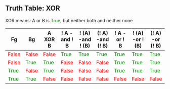 

## Truth Table: XOR


XOR means: A or B is <span style='color:green;'>True</span>, but neither both and neither none

| Fg | Bg | A XOR B | ! A -and ! B | ! (A) -and ! (B) | (! A) -and (! B) | ! A -or ! B | ! (A) -or ! (B) | (! A) -or (! B) |
|  -  |  -  |  -  |  -  |  -  |  -  |  -  |  -  |  -  | 
| <span style='color:red;'>False</span> | <span style='color:red;'>False</span> | <span style='color:red;'>False</span> | <span style='color:green;'>True</span> | <span style='color:green;'>True</span> | <span style='color:green;'>True</span> | <span style='color:green;'>True</span> | <span style='color:green;'>True</span> | <span style='color:green;'>True</span> |
| <span style='color:red;'>False</span> | <span style='color:green;'>True</span> | <span style='color:green;'>True</span> | <span style='color:red;'>False</span> | <span style='color:red;'>False</span> | <span style='color:red;'>False</span> | <span style='color:green;'>True</span> | <span style='color:green;'>True</span> | <span style='color:green;'>True</span> |
| <span style='color:green;'>True</span> | <span style='color:red;'>False</span> | <span style='color:green;'>True</span> | <span style='color:red;'>False</span> | <span style='color:red;'>False</span> | <span style='color:red;'>False</span> | <span style='color:green;'>True</span> | <span style='color:green;'>True</span> | <span style='color:green;'>True</span> |
| <span style='color:green;'>True</span> | <span style='color:green;'>True</span> | <span style='color:red;'>False</span> | <span style='color:red;'>False</span> | <span style='color:red;'>False</span> | <span style='color:red;'>False</span> | <span style='color:red;'>False</span> | <span style='color:red;'>False</span> | <span style='color:red;'>False</span> |


